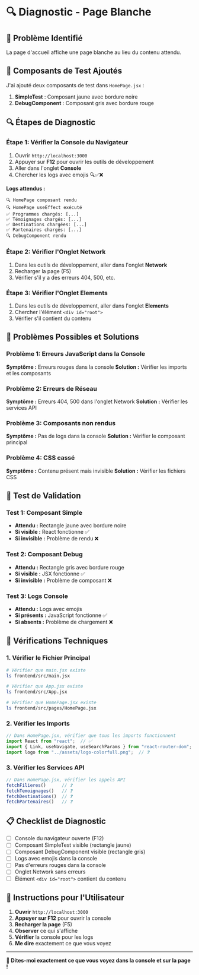 # 🔍 Diagnostic - Page Blanche

## 🚨 **Problème Identifié**
La page d'accueil affiche une page blanche au lieu du contenu attendu.

## 🧪 **Composants de Test Ajoutés**

J'ai ajouté deux composants de test dans `HomePage.jsx` :

1. **SimpleTest** : Composant jaune avec bordure noire
2. **DebugComponent** : Composant gris avec bordure rouge

## 🔍 **Étapes de Diagnostic**

### **Étape 1: Vérifier la Console du Navigateur**
1. Ouvrir `http://localhost:3000`
2. Appuyer sur **F12** pour ouvrir les outils de développement
3. Aller dans l'onglet **Console**
4. Chercher les logs avec emojis 🔍✅❌

**Logs attendus :**
```
🔍 HomePage composant rendu
🔍 HomePage useEffect exécuté
✅ Programmes chargés: [...]
✅ Témoignages chargés: [...]
✅ Destinations chargées: [...]
✅ Partenaires chargés: [...]
🔍 DebugComponent rendu
```

### **Étape 2: Vérifier l'Onglet Network**
1. Dans les outils de développement, aller dans l'onglet **Network**
2. Recharger la page (F5)
3. Vérifier s'il y a des erreurs 404, 500, etc.

### **Étape 3: Vérifier l'Onglet Elements**
1. Dans les outils de développement, aller dans l'onglet **Elements**
2. Chercher l'élément `<div id="root">`
3. Vérifier s'il contient du contenu

## 🚨 **Problèmes Possibles et Solutions**

### **Problème 1: Erreurs JavaScript dans la Console**
**Symptôme :** Erreurs rouges dans la console
**Solution :** Vérifier les imports et les composants

### **Problème 2: Erreurs de Réseau**
**Symptôme :** Erreurs 404, 500 dans l'onglet Network
**Solution :** Vérifier les services API

### **Problème 3: Composants non rendus**
**Symptôme :** Pas de logs dans la console
**Solution :** Vérifier le composant principal

### **Problème 4: CSS cassé**
**Symptôme :** Contenu présent mais invisible
**Solution :** Vérifier les fichiers CSS

## 🧪 **Test de Validation**

### **Test 1: Composant Simple**
- **Attendu :** Rectangle jaune avec bordure noire
- **Si visible :** React fonctionne ✅
- **Si invisible :** Problème de rendu ❌

### **Test 2: Composant Debug**
- **Attendu :** Rectangle gris avec bordure rouge
- **Si visible :** JSX fonctionne ✅
- **Si invisible :** Problème de composant ❌

### **Test 3: Logs Console**
- **Attendu :** Logs avec emojis
- **Si présents :** JavaScript fonctionne ✅
- **Si absents :** Problème de chargement ❌

## 🔧 **Vérifications Techniques**

### **1. Vérifier le Fichier Principal**
```bash
# Vérifier que main.jsx existe
ls frontend/src/main.jsx

# Vérifier que App.jsx existe
ls frontend/src/App.jsx

# Vérifier que HomePage.jsx existe
ls frontend/src/pages/HomePage.jsx
```

### **2. Vérifier les Imports**
```javascript
// Dans HomePage.jsx, vérifier que tous les imports fonctionnent
import React from "react";  // ✅
import { Link, useNavigate, useSearchParams } from "react-router-dom";  // ✅
import logo from "../assets/logo-colorfull.png";  // ❓
```

### **3. Vérifier les Services API**
```javascript
// Dans HomePage.jsx, vérifier les appels API
fetchFilieres()      // ❓
fetchTemoignages()   // ❓
fetchDestinations()  // ❓
fetchPartenaires()   // ❓
```

## 📋 **Checklist de Diagnostic**

- [ ] Console du navigateur ouverte (F12)
- [ ] Composant SimpleTest visible (rectangle jaune)
- [ ] Composant DebugComponent visible (rectangle gris)
- [ ] Logs avec emojis dans la console
- [ ] Pas d'erreurs rouges dans la console
- [ ] Onglet Network sans erreurs
- [ ] Élément `<div id="root">` contient du contenu

## 🎯 **Instructions pour l'Utilisateur**

1. **Ouvrir** `http://localhost:3000`
2. **Appuyer sur F12** pour ouvrir la console
3. **Recharger la page** (F5)
4. **Observer** ce qui s'affiche
5. **Vérifier** la console pour les logs
6. **Me dire** exactement ce que vous voyez

---

**🎯 Dites-moi exactement ce que vous voyez dans la console et sur la page !**
